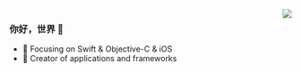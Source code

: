 <img align="right" src="https://github-readme-stats.vercel.app/api?username=songbihai&show_icons=true&icon_color=CE1D2D&text_color=718096&bg_color=00000000&hide_title=true&hide_border=true" />

### 你好，世界 👋

- :orange_book: Focusing on Swift & Objective-C & iOS
- :hammer: Creator of applications and frameworks
